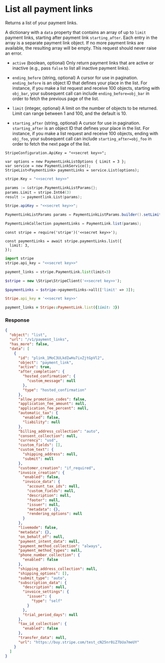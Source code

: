 # List all payment links

Returns a list of your payment links.

A dictionary with a `data` property that contains an array of up to `limit` payment links, starting after payment link `starting_after`. Each entry in the array is a separate payment link object. If no more payment links are available, the resulting array will be empty. This request should never raise an error.

- `active` (boolean, optional)
  Only return payment links that are active or inactive (e.g., pass `false` to list all inactive payment links).

- `ending_before` (string, optional)
  A cursor for use in pagination. `ending_before` is an object ID that defines your place in the list. For instance, if you make a list request and receive 100 objects, starting with `obj_bar`, your subsequent call can include `ending_before=obj_bar` in order to fetch the previous page of the list.

- `limit` (integer, optional)
  A limit on the number of objects to be returned. Limit can range between 1 and 100, and the default is 10.

- `starting_after` (string, optional)
  A cursor for use in pagination. `starting_after` is an object ID that defines your place in the list. For instance, if you make a list request and receive 100 objects, ending with `obj_foo`, your subsequent call can include `starting_after=obj_foo` in order to fetch the next page of the list.

```dotnet
StripeConfiguration.ApiKey = "<<secret key>>";

var options = new PaymentLinkListOptions { Limit = 3 };
var service = new PaymentLinkService();
StripeList<PaymentLink> paymentLinks = service.List(options);
```

```go
stripe.Key = "<<secret key>>"

params := &stripe.PaymentLinkListParams{};
params.Limit = stripe.Int64(3)
result := paymentlink.List(params);
```

```java
Stripe.apiKey = "<<secret key>>";

PaymentLinkListParams params = PaymentLinkListParams.builder().setLimit(3L).build();

PaymentLinkCollection paymentLinks = PaymentLink.list(params);
```

```node
const stripe = require('stripe')('<<secret key>>');

const paymentLinks = await stripe.paymentLinks.list({
  limit: 3,
});
```

```python
import stripe
stripe.api_key = "<<secret key>>"

payment_links = stripe.PaymentLink.list(limit=3)
```

```php
$stripe = new \Stripe\StripeClient('<<secret key>>');

$paymentLinks = $stripe->paymentLinks->all(['limit' => 3]);
```

```ruby
Stripe.api_key = '<<secret key>>'

payment_links = Stripe::PaymentLink.list({limit: 3})
```

### Response

```json
{
  "object": "list",
  "url": "/v1/payment_links",
  "has_more": false,
  "data": [
    {
      "id": "plink_1MoC3ULkdIwHu7ixZjtGpVl2",
      "object": "payment_link",
      "active": true,
      "after_completion": {
        "hosted_confirmation": {
          "custom_message": null
        },
        "type": "hosted_confirmation"
      },
      "allow_promotion_codes": false,
      "application_fee_amount": null,
      "application_fee_percent": null,
      "automatic_tax": {
        "enabled": false,
        "liability": null
      },
      "billing_address_collection": "auto",
      "consent_collection": null,
      "currency": "usd",
      "custom_fields": [],
      "custom_text": {
        "shipping_address": null,
        "submit": null
      },
      "customer_creation": "if_required",
      "invoice_creation": {
        "enabled": false,
        "invoice_data": {
          "account_tax_ids": null,
          "custom_fields": null,
          "description": null,
          "footer": null,
          "issuer": null,
          "metadata": {},
          "rendering_options": null
        }
      },
      "livemode": false,
      "metadata": {},
      "on_behalf_of": null,
      "payment_intent_data": null,
      "payment_method_collection": "always",
      "payment_method_types": null,
      "phone_number_collection": {
        "enabled": false
      },
      "shipping_address_collection": null,
      "shipping_options": [],
      "submit_type": "auto",
      "subscription_data": {
        "description": null,
        "invoice_settings": {
          "issuer": {
            "type": "self"
          }
        },
        "trial_period_days": null
      },
      "tax_id_collection": {
        "enabled": false
      },
      "transfer_data": null,
      "url": "https://buy.stripe.com/test_cN25nr0iZ7bUa7meUY"
    }
  ]
}
```